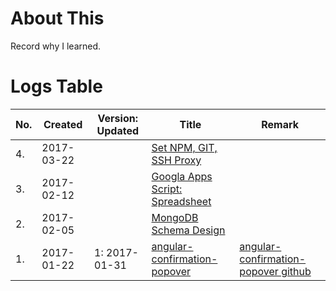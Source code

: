 # About This

Record why I learned.

# Logs Table

| No. | Created | Version: Updated | Title  | Remark |
| --- | ---     | ---              | ---    | ---    |
| 4. |2017-03-22||[Set NPM, GIT, SSH Proxy](./reviewed/set-npm-git-ssh-proxy.md)||
| 3. |2017-02-12||[Googla Apps Script: Spreadsheet](./reviewed/google-apps-script-spreadsheet.md)||
| 2. |2017-02-05||[MongoDB Schema Design](./reviewed/mongodb-schema-design.md)||
| 1. |2017-01-22|1: 2017-01-31| [angular-confirmation-popover](./reviewed/angular-confirmation-popover.md)| [angular-confirmation-popover github](https://github.com/mattlewis92/angular-confirmation-popover) |


[Angular Expo]: http://angularexpo.com
